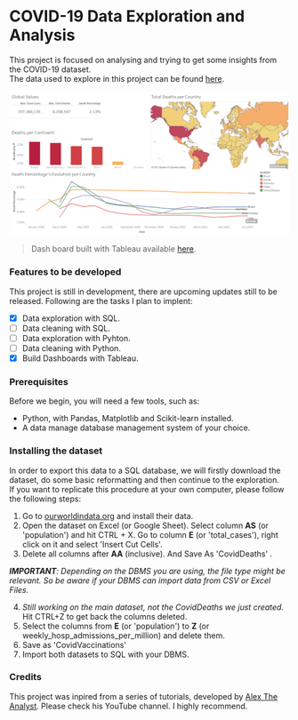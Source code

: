 # COVID-19 Data Exploration and Analysis
This project is focused on analysing and trying to get some insights from the COVID-19 dataset.<br>
The data used to explore in this project can be found [here](https://ourworldindata.org/covid-deaths).

![Dashboard built with Tableau](https://github.com/HenriqueCastros/COVID19-Analysis/blob/main/resources/DashBoard_FrontPage.png?raw=true)

> Dash board built with Tableau available [here](https://public.tableau.com/views/COVID19Analysis_16277580390360/Dashboard1?:language=pt-BR&:display_count=n&:origin=viz_share_link).

### Features to be developed
This project is still in development, there are upcoming updates still to be released. Following are the tasks I plan to implent:

- [x] Data exploration with SQL.
- [ ] Data cleaning with SQL.
- [ ] Data exploration with Pyhton.
- [ ] Data cleaning with Python.
- [x] Build Dashboards with Tableau.

### Prerequisites

Before we begin, you will need a few tools, such as:

- Python, with Pandas, Matplotlib and Scikit-learn installed.
- A data manage database management system of your choice.

### Installing the dataset
In order to export this data to a SQL database, we will firstly download the dataset, do some basic reformatting and then continue to the exploration.<br>
If you want to replicate this procedure at your own computer, please follow the following steps:
1. Go to [ourworldindata.org](https://ourworldindata.org/covid-deaths) and install their data.
2. Open the dataset on Excel (or Google Sheet). Select column **AS** (or 'population') and hit CTRL + X. Go to column **E** (or 'total_cases'), right click on it and select 'Insert Cut Cells'.
3. Delete all columns after **AA** (inclusive). And Save As 'CovidDeaths' .

_**IMPORTANT**: Depending on the DBMS you are using, the file type might be relevant. So be aware if your DBMS can import data from CSV or Excel Files._

4. _Still working on the main dataset, not the CovidDeaths we just created._ Hit CTRL+Z to get back the columns deleted.
5. Select the columns from **E** (or 'population') to **Z** (or weekly_hosp_admissions_per_million) and delete them.
6. Save as 'CovidVaccinations'
7. Import both datasets to SQL with your DBMS.

### Credits
This project was inpired from a series of tutorials, developed by [Alex The Analyst](https://www.youtube.com/channel/UC7cs8q-gJRlGwj4A8OmCmXg). Please check his YouTube channel. I highly recommend.

